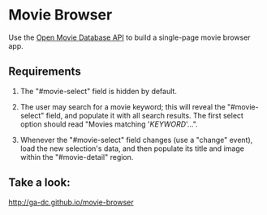 # Movie Browser

Use the [Open Movie Database API](http://www.omdbapi.com/) to build a single-page movie browser app.

## Requirements

 1. The "#movie-select" field is hidden by default.
 
 2. The user may search for a movie keyword; this will reveal the "#movie-select" field, and populate it with all search results. The first select option should read "Movies matching '*KEYWORD*'…".
 
 3. Whenever the "#movie-select" field changes (use a "change" event), load the new selection's data, and then populate its title and image within the "#movie-detail" region.

## Take a look:

http://ga-dc.github.io/movie-browser
